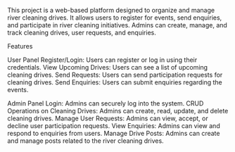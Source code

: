 This project is a web-based platform designed to organize and manage river cleaning drives. It allows users to register for events, send enquiries, and participate in river cleaning initiatives. Admins can create, manage, and track cleaning drives, user requests, and enquiries.

Features

User Panel
Register/Login: Users can register or log in using their credentials.
View Upcoming Drives: Users can see a list of upcoming cleaning drives.
Send Requests: Users can send participation requests for cleaning drives.
Send Enquiries: Users can submit enquiries regarding the events.

Admin Panel
Login: Admins can securely log into the system.
CRUD Operations on Cleaning Drives: Admins can create, read, update, and delete cleaning drives.
Manage User Requests: Admins can view, accept, or decline user participation requests.
View Enquiries: Admins can view and respond to enquiries from users.
Manage Drive Posts: Admins can create and manage posts related to the river cleaning drives.
